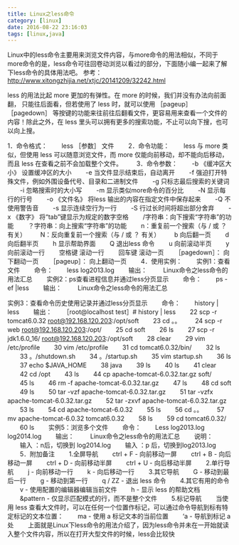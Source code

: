 ```yaml
---
title: Linux之less命令
category: [linux]
date: 2016-08-22 23:16:03
tags: [linux,java]
---
```

Linux中的less命令主要用来浏览文件内容，与more命令的用法相似，不同于more命令的是，less命令可往回卷动浏览以看过的部分，下面随小编一起来了解下less命令的具体用法吧。
参考：http://www.xitongzhijia.net/xtjc/20141209/32242.html

<!--more-->

less 的用法比起 more 更加的有弹性。在 more 的时候，我们并没有办法向前面翻， 只能往后面看，但若使用了 less 时，就可以使用 ［pageup］ ［pagedown］ 等按键的功能来往前往后翻看文件，更容易用来查看一个文件的内容！除此之外，在 less 里头可以拥有更多的搜索功能，不止可以向下搜，也可以向上搜。

1．命令格式：
　　less ［参数］ 文件
　　2．命令功能：
　　less 与 more 类似，但使用 less 可以随意浏览文件，而 more 仅能向前移动，却不能向后移动，而且 less 在查看之前不会加载整个文件。
　　3．命令参数：
　　-b 《缓冲区大小》 设置缓冲区的大小
　　-e 当文件显示结束后，自动离开
　　-f 强迫打开特殊文件，例如外围设备代号、目录和二进制文件
　　-g 只标志最后搜索的关键词
　　-i 忽略搜索时的大小写
　　-m 显示类似more命令的百分比
　　-N 显示每行的行号
　　-o 《文件名》 将less 输出的内容在指定文件中保存起来
　　-Q 不使用警告音
　　-s 显示连续空行为一行
　　-S 行过长时间将超出部分舍弃
　　-x 《数字》 将“tab”键显示为规定的数字空格
　　/字符串：向下搜索“字符串”的功能
　　？字符串：向上搜索“字符串”的功能
　　n：重复前一个搜索（与 / 或 ？ 有关）
　　N：反向重复前一个搜索（与 / 或 ？ 有关）
　　b 向后翻一页
　　d 向后翻半页
　　h 显示帮助界面
　　Q 退出less 命令
　　u 向前滚动半页
　　y 向前滚动一行
　　空格键 滚动一行
　　回车键 滚动一页
　　［pagedown］： 向下翻动一页
　　［pageup］： 向上翻动一页
　　4．使用实例：
　　实例1：查看文件
　　命令：
　　less log2013.log
　　输出：
　　 Linux命令之less命令的用法汇总
　　实例2：ps查看进程信息并通过less分页显示
　　命令：
　　ps -ef |less
　　输出：
　　 Linux命令之less命令的用法汇总

实例3：查看命令历史使用记录并通过less分页显示
　　命令：
　　history | less
　　输出：
　　［root@localhost test］# history | less
　　22 scp -r tomcat6.0.32 root@192.168.120.203:/opt/soft
　　23 cd 。。
　　24 scp -r web root@192.168.120.203:/opt/
　　25 cd soft
　　26 ls
　　27 scp -r jdk1.6.0_16/ root@192.168.120.203:/opt/soft
　　28 clear
　　29 vim /etc/profile
　　30 vim /etc/profile
　　31 cd tomcat6.0.32/bin/
　　32 ls
　　33 。/shutdown.sh
　　34 。/startup.sh
　　35 vim startup.sh
　　36 ls
　　37 echo $JAVA_HOME
　　38 java
　　39 ls
　　40 ls
　　41 clear
　　42 cd /opt
　　43 ls
　　44 cp apache-tomcat-6.0.32.tar.gz soft/
　　45 ls
　　46 rm -f apache-tomcat-6.0.32.tar.gz
　　47 ls
　　48 cd soft
　　49 ls
　　50 tar -vzf apache-tomcat-6.0.32.tar.gz
　　51 tar -vzfx apache-tomcat-6.0.32.tar.gz
　　52 tar -zxvf apache-tomcat-6.0.32.tar.gz
　　53 ls
　　54 cd apache-tomcat-6.0.32
　　55 ls
　　56 cd 。。
　　57 mv apache-tomcat-6.0.32 tomcat6.0.32
　　58 ls
　　59 cd tomcat6.0.32/
　　60 ls
　　实例5：浏览多个文件
　　命令：
　　Less log2013.log log2014.log
　　输出：
　　 Linux命令之less命令的用法汇总
　　说明：
　　输入 ：n后，切换到 log2014.log
　　输入 ：p 后，切换到log2013.log
　　5．附加备注
　　1.全屏导航
　　ctrl + F - 向前移动一屏
　　ctrl + B - 向后移动一屏
　　ctrl + D - 向前移动半屏
　　ctrl + U - 向后移动半屏
　　2.单行导航
　　j - 向前移动一行
　　k - 向后移动一行
　　3.其它导航
　　G - 移动到最后一行
　　g - 移动到第一行
　　q / ZZ - 退出 less 命令
　　4.其它有用的命令
　　v - 使用配置的编辑器编辑当前文件
　　h - 显示 less 的帮助文档
　　&pattern - 仅显示匹配模式的行，而不是整个文件
　　5.标记导航
　　当使用 less 查看大文件时，可以在任何一个位置作标记，可以通过命令导航到标有特定标记的文本位置：
　　ma - 使用 a 标记文本的当前位置
　　‘a - 导航到标记 a 处
　　上面就是Linux下less命令的用法介绍了，因为less命令并未在一开始就读入整个文件内容，所以在打开大型文件的时候，less会比较快

